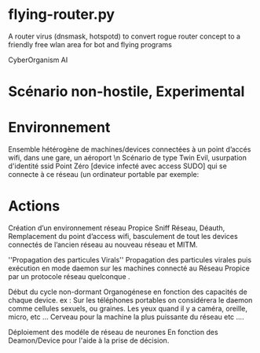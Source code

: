 # flying-router.py
A router virus (dnsmask, hotspotd) to convert rogue router concept to a friendly free wlan area for bot and flying programs

CyberOrganism AI


# Scénario  non-hostile, Experimental

# Environnement 

Ensemble hétérogène de machines/devices connectées à un point d’accés wifi, dans une gare, un aéroport \n
Scénario de type Twin  Evil, usurpation d'identité ssid
Point Zéro [device infecté avec access SUDO] qui se connecte à ce réseau (un ordinateur portable par exemple: 


# Actions 

Création d’un environnement réseau Propice
Sniff Réseau, Déauth, Remplacement du point d’access wifi, basculement de tout les devices connectés de l’ancien réseau au nouveau réseau et MITM.

''Propagation des particules Virals'' 
Propagation des particules virales puis exécution en mode daemon sur les machines connecté au Réseau Propice par un protocole réseau quelconque .

Début du cycle non-dormant 
Organogénese en fonction des capacités de chaque device.
ex : Sur les téléphones portables on considérera le daemon comme cellules sexuels, ou graines.
Les yeux quand il y a caméra, oreille, micro, etc ...
Cerveau pour la machine la plus puissante du réseau etc ....

Déploiement des modéle de réseau de neurones En fonction des  Deamon/Device pour l'aide à la prise de décision.
